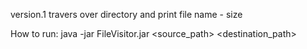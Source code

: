 version.1
travers over directory and print file name - size

How to run:
java -jar FileVisitor.jar <source_path> <destination_path>
